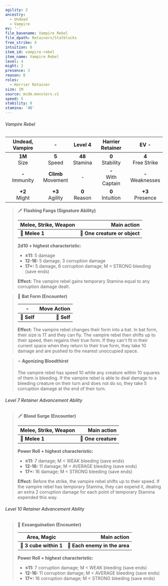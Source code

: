 ```yaml
---
agility: 3
ancestry:
  - Undead
  - Vampire
ev: '-'
file_basename: Vampire Rebel
file_dpath: Retainers/Statblocks
free_strike: 4
intuition: 0
item_id: vampire-rebel
item_name: Vampire Rebel
level: 4
might: 2
presence: 3
reason: 0
roles:
  - Harrier Retainer
size: 1M
source: mcdm.monsters.v1
speed: 5
stability: 0
stamina: '48'
---
```


###### Vampire Rebel

|   Undead, Vampire   |            -            |       Level 4       |    Harrier Retainer     |          EV -          |
| :-----------------: | :---------------------: | :-----------------: | :---------------------: | :--------------------: |
|  **1M**<br/> Size   |    **5**<br/> Speed     | **48**<br/> Stamina |  **0**<br/> Stability   | **4**<br/> Free Strike |
| **-**<br/> Immunity | **Climb**<br/> Movement |          -          | **-**<br/> With Captain | **-**<br/> Weaknesses  |
|  **+2**<br/> Might  |   **+3**<br/> Agility   |  **0**<br/> Reason  |  **0**<br/> Intuition   |  **+3**<br/> Presence  |

> 🗡 **Flashing Fangs (Signature Ability)**
>
> | **Melee, Strike, Weapon** |               **Main action** |
> | ------------------------- | ----------------------------: |
> | **📏 Melee 1**            | **🎯 One creature or object** |
>
> **2d10 + highest characteristic:**
>
> - **≤11:** 5 damage
> - **12-16:** 5 damage, 3 corruption damage
> - **17+:** 5 damage, 6 corruption damage; M < STRONG bleeding (save ends)
>
> **Effect:** The vampire rebel gains temporary Stamina equal to any corruption damage dealt.

> 👤 **Bat Form (Encounter)**
>
> | **-**       | **Move Action** |
> | ----------- | --------------: |
> | **📏 Self** |     **🎯 Self** |
>
> **Effect:** The vampire rebel changes their form into a bat. In bat form, their size is 1T and they can fly. The vampire rebel then shifts up to their speed, then regains their true form. If they can't fit in their current space when they return to their true form, they take 10 damage and are pushed to the nearest unoccupied space.

> ⭐️ **Agonizing Bloodthirst**
>
> The vampire rebel has speed 10 while any creature within 10 squares of them is bleeding. If the vampire rebel is able to deal damage to a bleeding creature on their turn and does not do so, they take 5 corruption damage at the end of their turn.

###### Level 7 Retainer Advancement Ability

> 🗡 **Blood Surge (Encounter)**
>
> | **Melee, Strike, Weapon** |     **Main action** |
> | ------------------------- | ------------------: |
> | **📏 Melee 1**            | **🎯 One creature** |
>
> **Power Roll + highest characteristic:**
>
> - **≤11:** 7 damage; M < WEAK bleeding (save ends)
> - **12-16:** 11 damage; M < AVERAGE bleeding (save ends)
> - **17+:** 16 damage; M < STRONG bleeding (save ends)
>
> **Effect:** Before the strike, the vampire rebel shifts up to their speed. If the vampire rebel has temporary Stamina, they can expend it, dealing an extra 2 corruption damage for each point of temporary Stamina expended this way.

###### Level 10 Retainer Advancement Ability

> 🔳 **Exsanguination (Encounter)**
>
> | **Area, Magic**        |               **Main action** |
> | ---------------------- | ----------------------------: |
> | **📏 3 cube within 1** | **🎯 Each enemy in the area** |
>
> **Power Roll + highest characteristic:**
>
> - **≤11:** 7 corruption damage; M < WEAK bleeding (save ends)
> - **12-16:** 11 corruption damage; M < AVERAGE bleeding (save ends)
> - **17+:** 16 corruption damage; M < STRONG bleeding (save ends)
